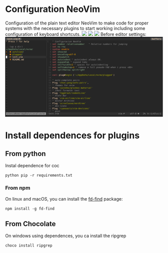 # Configuration NeoVim

Configuration of the plain text editor NeoVim to make code for proper systems with the necessary plugins to start working including some configuration of keyboard shortcuts.
<a href="https://dotfyle.com/CoolPlayLin/coolplaylin-src-nvim"><img src="https://dotfyle.com/CoolPlayLin/coolplaylin-src-nvim/badges/plugins?style=flat" /></a>
<a href="https://dotfyle.com/CoolPlayLin/coolplaylin-src-nvim"><img src="https://dotfyle.com/CoolPlayLin/coolplaylin-src-nvim/badges/leaderkey?style=flat" /></a>
<a href="https://dotfyle.com/CoolPlayLin/coolplaylin-src-nvim"><img src="https://dotfyle.com/CoolPlayLin/coolplaylin-src-nvim/badges/plugin-manager?style=flat" /></a>
Before editor settings: 
![Images for unsing this configuration with neovim mark to workspace clicket to changest](/img/workspace-style-for-nvim.png)

# Install dependences for plugins 

## From python 
Instal dependence for coc 

```
python pip -r requirements.txt
```
### From npm

On linux and macOS, you can install the [fd-find](https://npm.im/fd-find) package:

```
npm install -g fd-find
```
## From Chocolate 

On windows using dependences, you ca install the ripgrep
```
choco install ripgrep
```
